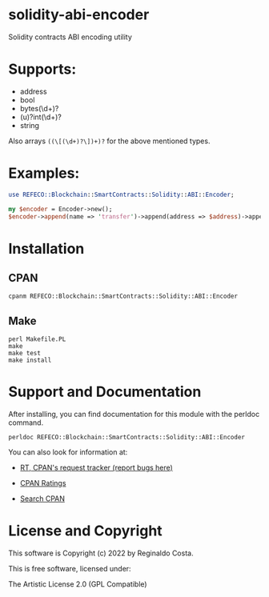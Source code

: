 # solidity-abi-encoder

Solidity contracts ABI encoding utility

# Supports:

- address
- bool
- bytes(\d+)?
- (u)?int(\d+)?
- string

Also arrays `((\[(\d+)?\])+)?` for the above mentioned types.

# Examples:

```perl
use REFECO::Blockchain::SmartContracts::Solidity::ABI::Encoder;

my $encoder = Encoder->new();
$encoder->append(name => 'transfer')->append(address => $address)->append(uint256 => $value)->encode();
```

# Installation

## CPAN

```
cpanm REFECO::Blockchain::SmartContracts::Solidity::ABI::Encoder
```

## Make

```
perl Makefile.PL
make
make test
make install
```

# Support and Documentation

After installing, you can find documentation for this module with the
perldoc command.

```
perldoc REFECO::Blockchain::SmartContracts::Solidity::ABI::Encoder
```

You can also look for information at:

- [RT, CPAN's request tracker (report bugs here)](https://rt.cpan.org/NoAuth/Bugs.html?Dist=REFECO-Blockchain-SmartContracts-Solidity-ABI-Encoder )

- [CPAN Ratings](https://cpanratings.perl.org/d/REFECO-Blockchain-SmartContracts-Solidity-ABI-Encoder )

- [Search CPAN](https://metacpan.org/release/REFECO-Blockchain-SmartContracts-Solidity-ABI-Encoder)

# License and Copyright

This software is Copyright (c) 2022 by Reginaldo Costa.

This is free software, licensed under:

  The Artistic License 2.0 (GPL Compatible)

